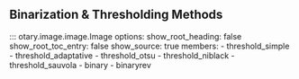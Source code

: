 ## Binarization & Thresholding Methods

::: otary.image.image.Image
    options:
        show_root_heading: false
        show_root_toc_entry: false
        show_source: true
        members:
            - threshold_simple
            - threshold_adaptative
            - threshold_otsu
            - threshold_niblack
            - threshold_sauvola
            - binary
            - binaryrev